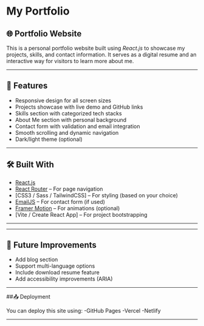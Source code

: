 # My Portfolio

## 🌐 Portfolio Website

This is a personal portfolio website built using *React.js* to showcase my projects, skills, and contact information. It serves as a digital resume and an interactive way for visitors to learn more about me.

---

## 🚀 Features

- Responsive design for all screen sizes
- Projects showcase with live demo and GitHub links
- Skills section with categorized tech stacks
- About Me section with personal background
- Contact form with validation and email integration
- Smooth scrolling and dynamic navigation
- Dark/light theme (optional)

---

## 🛠 Built With

- [React.js](https://reactjs.org/)
- [React Router](https://reactrouter.com/) – For page navigation
- [CSS3 / Sass / TailwindCSS] – For styling (based on your choice)
- [EmailJS](https://www.emailjs.com/) – For contact form (if used)
- [Framer Motion](https://www.framer.com/motion/) – For animations (optional)
- [Vite / Create React App] – For project bootstrapping

---


---

## 🧠 Future Improvements

- Add blog section
- Support multi-language options
- Include download resume feature
- Add accessibility improvements (ARIA)

---


##📤 Deployment

You can deploy this site using:
-GitHub Pages
-Vercel
-Netlify



---
